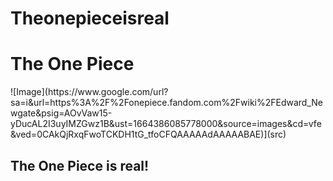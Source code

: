 # Theonepieceisreal
<h1>The One Piece  </h1>
![Image](https://www.google.com/url?sa=i&url=https%3A%2F%2Fonepiece.fandom.com%2Fwiki%2FEdward_Newgate&psig=AOvVaw15-yDucAL2I3uyIMZGwz1B&ust=1664386085778000&source=images&cd=vfe&ved=0CAkQjRxqFwoTCKDH1tG_tfoCFQAAAAAdAAAAABAE)](src)
<h2>The One Piece is real!</h2>

